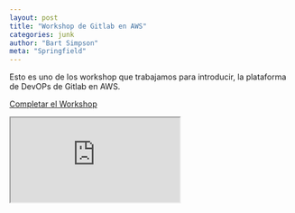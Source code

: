 ```yaml
---
layout: post
title: "Workshop de Gitlab en AWS"
categories: junk
author: "Bart Simpson"
meta: "Springfield"
---
```



Esto es uno de los workshop que trabajamos para introducir, la plataforma de DevOPs de Gitlab en AWS.

[Completar el Workshop](https://gitlab.awsworkshop.io/)

<div class="embed-responsive embed-responsive-16by9">
  <iframe class="embed-responsive-item" src="https://gitlab.awsworkshop.io/" allowfullscreen></iframe>
</div>


